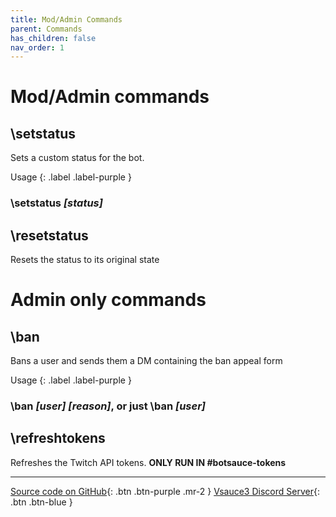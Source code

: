 ```yaml
---
title: Mod/Admin Commands
parent: Commands
has_children: false
nav_order: 1
---
```


# Mod/Admin commands

## **\setstatus**
Sets a custom status for the bot.

Usage
{: .label .label-purple }
### **\setstatus** *[status]*

## **\resetstatus**
Resets the status to its original state

# Admin only commands

## **\ban**
Bans a user and sends them a DM containing the ban appeal form

Usage
{: .label .label-purple }
### **\ban** *[user]* *[reason]*, or just **\ban** *[user]*

## **\refreshtokens**
Refreshes the Twitch API tokens. **ONLY RUN IN #botsauce-tokens**

* * *

[Source code on GitHub](https://www.github.com/BotSauce/BotSauce){: .btn .btn-purple .mr-2 }
[Vsauce3 Discord Server](https://discord.gg/VRr4hVR){: .btn .btn-blue }
